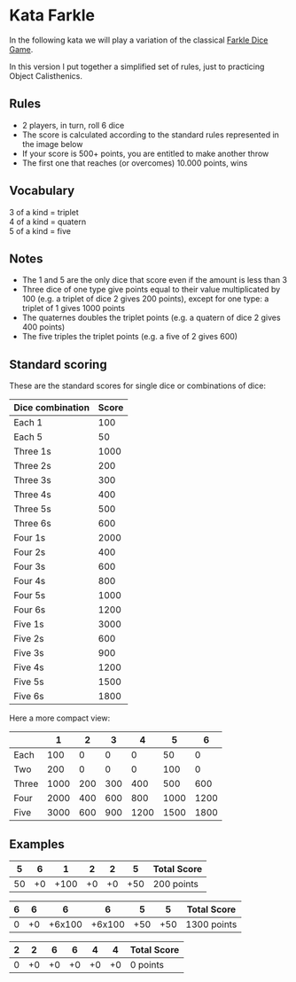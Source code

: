 # Kata Farkle

In the following kata we will play a variation of the classical [Farkle Dice Game](https://en.wikipedia.org/wiki/Farkle).  

In this version I put together a simplified set of rules, just to practicing Object Calisthenics.  

## Rules

* 2 players, in turn, roll 6 dice
* The score is calculated according to the standard rules represented in the image below
* If your score is 500+ points, you are entitled to make another throw
* The first one that reaches (or overcomes) 10.000 points, wins

## Vocabulary

3 of a kind = triplet  
4 of a kind = quatern  
5 of a kind = five  

## Notes

* The 1 and 5 are the only dice that score even if the amount is less than 3
* Three dice of one type give points equal to their value multiplicated by 100 
  (e.g. a triplet of dice 2 gives 200 points), except for one type: a triplet of 1 gives 1000 points
* The quaternes doubles the triplet points 
  (e.g. a quatern of dice 2 gives 400 points)
* The five triples the triplet points 
  (e.g. a five of 2 gives 600)

## Standard scoring

These are the standard scores for single dice or combinations of dice:  

| Dice combination | Score |  
|------------------|-------|  
| Each 1           | 100   |  
| Each 5           | 50    |  
| Three 1s         | 1000  |  
| Three 2s         | 200   |  
| Three 3s         | 300   |  
| Three 4s         | 400   |  
| Three 5s         | 500   |  
| Three 6s         | 600   |  
| Four 1s          | 2000  |  
| Four 2s          | 400   |  
| Four 3s          | 600   |  
| Four 4s          | 800   |  
| Four 5s          | 1000  |  
| Four 6s          | 1200  |  
| Five 1s          | 3000  |  
| Five 2s          | 600   |  
| Five 3s          | 900   |  
| Five 4s          | 1200  |  
| Five 5s          | 1500  |  
| Five 6s          | 1800  |  
  
Here a more compact view:  

|        |   1   |   2   |   3   |   4   |   5   |   6   |  
|--------|-------|-------|-------|-------|-------|-------|  
| Each   | 100   | 0     | 0     | 0     | 50    | 0     |  
| Two    | 200   | 0     | 0     | 0     | 100   | 0     |  
| Three  | 1000  | 200   | 300   | 400   | 500   | 600   |  
| Four   | 2000  | 400   | 600   | 800   | 1000  | 1200  |  
| Five   | 3000  | 600   | 900   | 1200  | 1500  | 1800  |  


## Examples

| 5     | 6     | 1     | 2     | 2     | 5     | Total Score |  
|-------|-------|-------|-------|-------|-------|-------------|  
| 50    | +0    | +100  | +0    | +0    | +50   | 200 points  |  


| 6     | 6     | 6     | 6     | 5     | 5     | Total Score |  
|-------|-------|-------|-------|-------|-------|-------------|  
| 0     | +0    |+6x100 |+6x100 | +50   | +50   | 1300 points |  


| 2     | 2     | 6     | 6     | 4     | 4     | Total Score |  
|-------|-------|-------|-------|-------|-------|-------------|  
| 0     | +0    | +0    |+0     | +0    | +0    | 0 points    |  

